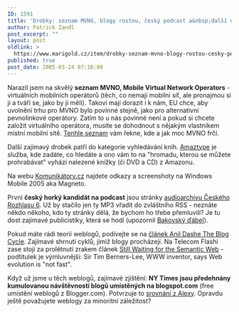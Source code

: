 ```yaml
---
ID: 1591
title: 'Drobky: seznam MVNO, blogy rostou, český podcast a&nbsp;další drobky'
author: Patrick Zandl
post_excerpt: ""
layout: post
oldlink: >
  https://www.marigold.cz/item/drobky-seznam-mvno-blogy-rostou-cesky-podcast-a-dalsi-drobky
published: true
post_date: 2005-03-24 07:16:00
---
```

<p>Narazil jsem na skvělý <b>seznam MVNO, Mobile Virtual Network Operators</b> - virtuálních mobilních operátorů (těch, co nemají mobilní síť, ale pronajmou si ji a tváří se, jako by ji měli). Takoví mají dorazit i k nám, EU chce, aby uvolnění trhu pro MVNO bylo povinné stejně, jako pro alternativní pevnolinkové operátory. Zatím to u nás povinné není a pokud si chcete založit virtuálního operátora, musíte se dohodnout s nějakým vlastníkem místní mobilní sítě. <a href="http://www.takashimobile.com/mvno.html">Tenhle seznam</a> vám řekne, kde a jak moc MVNO frčí. </p>

<p>Další zajímavý drobek patří do kategorie vyhledávání knih. <a href="http://amaztype.tha.jp/">Amaztype</a> je služba, kde zadáte, co hledáte a ono vám to na "hromadu, kterou se můžete prohrabávat" vyhází nalezené knížky (či DVD a CD) z Amazonu. </p>

<p>Na webu <a href="http://www.komunikatory.cz/">Komunikátory.cz</a> najdete odkazy a screenshoty na Windows Mobile 2005 aka Magneto.</p>

<p>První <b>český horký kandidát na podcast</b> jsou stránky <a href="http://www.rozhlas.cz/cro6/audio">audioarchívu Českého Rozhlasu 6</a>. Už by stačilo jen ty MP3 vřadit do zvláštního RSS - neznáte někdo někoho, kdo ty stránky dělá, že bychom ho třebe přemluvili? Je tu dost zajímavé publicistiky, která se hodí (upozornil <a href="http://www.bakovdevils.cz">Bakovský ďábel</a>).</p>

<p>Pokud máte rádi teorii weblogů, podívejte se na <a href="http://www.dashes.com/anil/2005/03/21/the_blog_cycle">článek Anil Dashe The Blog Cycle</a>. Zajímavé shrnutí cyklů, jimiž blogy procházejí. Na Telecom Flashi zase stojí za prolétnutí zrakem článek <a href="http://www.telecomflash.com/default.asp?journalid=5&amp;func=articles&amp;page=0503tf0401&amp;year=2005&amp;month=3">Still Waiting for the Semantic Web</a> - podtitulek je výmluvnější: Sir Tim Berners-Lee, WWW inventor, says Web evolution is "not fast".</p>

<p>Když už jsme u těch weblogů, zajímavé zjištění: <b>NY Times jsou předehnány kumulovanou návštěvností blogů umístěných na blogspot.com</b> (free umístění weblogů z Blogger.com). Potvrzuje to <a href="http://www.alexa.com/data/details/traffic_details?&amp;compare_sites=nytimes.com&amp;y=r&amp;q=&amp;url=blogspot.com">srovnání z Alexy</a>. Opravdu ještě považujete weblogy za minoritní záležitost?
</p>
